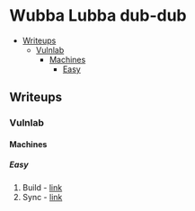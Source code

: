 # Wubba Lubba dub-dub

<!-- TOC start (generated with https://github.com/derlin/bitdowntoc) -->

- [Writeups](#writeups)
  - [Vulnlab](#vulnlab)
    - [Machines](#machines)
      - [Easy](#easy)

<!-- TOC end -->

<!-- TOC --><a name="writeups"></a>

## Writeups

<!-- TOC --><a name="vulnlab"></a>

### Vulnlab

<!-- TOC --><a name="machines"></a>

#### Machines

<!-- TOC --><a name="easy"></a>

##### Easy

1. Build - [link](https://qrxnz.dev/p/vulnlab-build-writeup/)
1. Sync - [link](https://qrxnz.dev/p/vulnlab-sync-writeup/)
